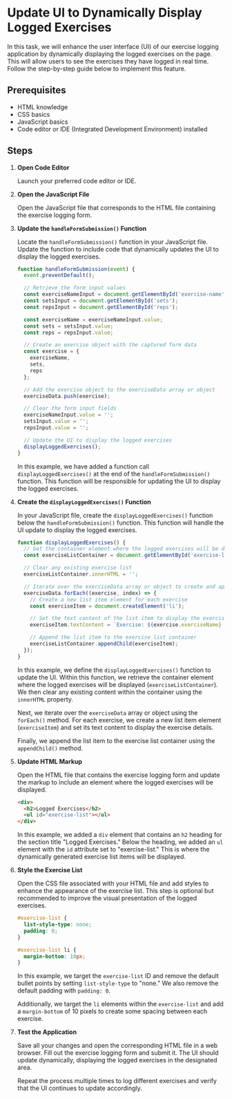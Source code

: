 # Update UI to Dynamically Display Logged Exercises

In this task, we will enhance the user interface (UI) of our exercise logging application by dynamically displaying the logged exercises on the page. This will allow users to see the exercises they have logged in real time. Follow the step-by-step guide below to implement this feature.

## Prerequisites

- HTML knowledge
- CSS basics
- JavaScript basics
- Code editor or IDE (Integrated Development Environment) installed

## Steps

1. **Open Code Editor**

   Launch your preferred code editor or IDE.

2. **Open the JavaScript File**

   Open the JavaScript file that corresponds to the HTML file containing the exercise logging form.

3. **Update the `handleFormSubmission()` Function**

   Locate the `handleFormSubmission()` function in your JavaScript file. Update the function to include code that dynamically updates the UI to display the logged exercises.

   ```javascript
   function handleFormSubmission(event) {
     event.preventDefault();

     // Retrieve the form input values
     const exerciseNameInput = document.getElementById('exercise-name');
     const setsInput = document.getElementById('sets');
     const repsInput = document.getElementById('reps');

     const exerciseName = exerciseNameInput.value;
     const sets = setsInput.value;
     const reps = repsInput.value;

     // Create an exercise object with the captured form data
     const exercise = {
       exerciseName,
       sets,
       reps
     };

     // Add the exercise object to the exerciseData array or object
     exerciseData.push(exercise);

     // Clear the form input fields
     exerciseNameInput.value = '';
     setsInput.value = '';
     repsInput.value = '';

     // Update the UI to display the logged exercises
     displayLoggedExercises();
   }
   ```

   In this example, we have added a function call `displayLoggedExercises()` at the end of the `handleFormSubmission()` function. This function will be responsible for updating the UI to display the logged exercises.

4. **Create the `displayLoggedExercises()` Function**

   In your JavaScript file, create the `displayLoggedExercises()` function below the `handleFormSubmission()` function. This function will handle the UI update to display the logged exercises.

   ```javascript
   function displayLoggedExercises() {
     // Get the container element where the logged exercises will be displayed
     const exerciseListContainer = document.getElementById('exercise-list');

     // Clear any existing exercise list
     exerciseListContainer.innerHTML = '';

     // Iterate over the exerciseData array or object to create and append exercise elements
     exerciseData.forEach((exercise, index) => {
       // Create a new list item element for each exercise
       const exerciseItem = document.createElement('li');

       // Set the text content of the list item to display the exercise details
       exerciseItem.textContent = `Exercise: ${exercise.exerciseName} | Sets: ${exercise.sets} | Reps: ${exercise.reps}`;

       // Append the list item to the exercise list container
       exerciseListContainer.appendChild(exerciseItem);
     });
   }
   ```

   In this example, we define the `displayLoggedExercises()` function to update the UI. Within this function, we retrieve the container element where the logged exercises will be displayed (`exerciseListContainer`). We then clear any existing content within the container using the `innerHTML` property.

   Next, we iterate over the `exerciseData` array or object using the `forEach()` method. For each exercise, we create a new list item element (`exerciseItem`) and set its text content to display the exercise details.

   Finally, we append the list item to the exercise list container using the `appendChild()` method.

5. **Update HTML Markup**

   Open the HTML file that contains the exercise logging form and update the markup to include an element where the logged exercises will be displayed.

   ```html
   <div>
     <h2>Logged Exercises</h2>
     <ul id="exercise-list"></ul>
   </div>
   ```

   In this example, we added a `div` element that contains an `h2` heading for the section title "Logged Exercises." Below the heading, we added an `ul` element with the `id` attribute set to "exercise-list." This is where the dynamically generated exercise list items will be displayed.

6. **Style the Exercise List**

   Open the CSS file associated with your HTML file and add styles to enhance the appearance of the exercise list. This step is optional but recommended to improve the visual presentation of the logged exercises.

   ```css
   #exercise-list {
     list-style-type: none;
     padding: 0;
   }

   #exercise-list li {
     margin-bottom: 10px;
   }
   ```

   In this example, we target the `exercise-list` ID and remove the default bullet points by setting `list-style-type` to "none." We also remove the default padding with `padding: 0`.

   Additionally, we target the `li` elements within the `exercise-list` and add a `margin-bottom` of 10 pixels to create some spacing between each exercise.

7. **Test the Application**

   Save all your changes and open the corresponding HTML file in a web browser. Fill out the exercise logging form and submit it. The UI should update dynamically, displaying the logged exercises in the designated area.

   Repeat the process multiple times to log different exercises and verify that the UI continues to update accordingly.


